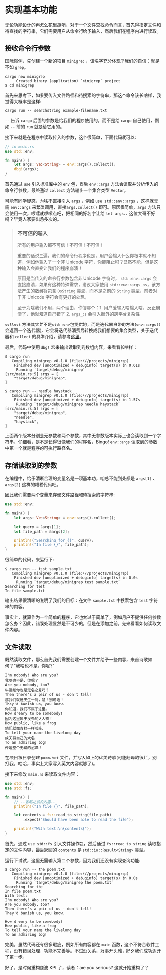 # 实现基本功能

无论功能设计的再怎么花里胡哨，对于一个文件查找命令而言，首先得指定文件和待查找的字符串，它们需要用户从命令行给予输入，然后我们在程序内进行读取。

## 接收命令行参数

国际惯例，先创建一个新的项目 `minigrep` ，该名字充分体现了我们的自信：就是不如 `grep`。

```shell
cargo new minigrep
     Created binary (application) `minigrep` project
$ cd minigrep
```

首先来思考下，如果要传入文件路径和待搜索的字符串，那这个命令该长啥样，我觉得大概率是这样:

```shell
cargo run -- searchstring example-filename.txt
```

`--` 告诉 `cargo` 后面的参数是给我们的程序使用的，而不是给 `cargo` 自己使用，例如 `--` 前的 `run` 就是给它用的。

接下来就是在程序中读取传入的参数，这个很简单，下面代码就可以:
```rust
// in main.rs
use std::env;

fn main() {
    let args: Vec<String> = env::args().collect();
    dbg!(args);
}
```
首先通过 `use` 引入标准库中的 `env` 包，然后 `env::args` 方法会读取并分析传入的命令行参数，最终通过 `collect` 方法输出一个集合类型 `Vector`。

可能有同学疑惑，为啥不直接引入 `args` ，例如 `use std::env::args` ，这样就无需 `env::args` 来繁琐调用，直接`args.collect()` 即可。原因很简单，`args` 方法只会使用一次，啰嗦就啰嗦点吧，把相同的好名字让给 `let args..` 这位大哥不好吗？毕竟人家要出场多次的。

> ### 不可信的输入
> 所有的用户输入都不可信！不可信！不可信！
>
> 重要的话说三遍，我们的命令行程序也是，用户会输入什么你根本就不知道，例如他输入了一个非 Unicode 字符，你能阻止吗？显然不能，但是这种输入会直接让我们的程序崩溃！
>
> 原因是当传入的命令行参数包含非 Unicode 字符时， `std::env::args` 会直接崩溃，如果有这种特殊需求，建议大家使用 `std::env::args_os`，该方法产生的数组将包含 `OsString` 类型，而不是之前的 `String` 类型，前者对于非 Unicode 字符会有更好的处理。
>
> 至于为啥我们不用，两个理由，你信哪个：1. 用户爱输入啥输入啥，反正崩溃了，他就知道自己错了 2. `args_os` 会引入额外的跨平台复杂性 



`collect` 方法其实并不是`std::env`包提供的，而是迭代器自带的方法(`env::args()` 会返回一个迭代器)，它会将迭代器消费后转换成我们想要的集合类型，关于迭代器和 `collect` 的具体介绍，请参考[这里](https://course.rs/advance/functional-programing/iterator.html)。

最后，代码中使用 `dbg!` 宏来输出读取到的数组内容，来看看长啥样：
```shell
$ cargo run
   Compiling minigrep v0.1.0 (file:///projects/minigrep)
    Finished dev [unoptimized + debuginfo] target(s) in 0.61s
     Running `target/debug/minigrep`
[src/main.rs:5] args = [
    "target/debug/minigrep",
]
```

```shell
$ cargo run -- needle haystack
   Compiling minigrep v0.1.0 (file:///projects/minigrep)
    Finished dev [unoptimized + debuginfo] target(s) in 1.57s
     Running `target/debug/minigrep needle haystack`
[src/main.rs:5] args = [
    "target/debug/minigrep",
    "needle",
    "haystack",
]
```

上面两个版本分别是无参数和两个参数，其中无参数版本实际上也会读取到一个字符串，仔细看，是不是长得很像我们的程序名，Bingo! `env::args` 读取到的参数中第一个就是程序的可执行路径名。

## 存储读取到的参数

在编程中，给予清晰合理的变量名是一项基本功，咱总不能到处都是 `args[1]` 、`args[2]` 这样的糟糕代码吧。

因此我们需要两个变量来存储文件路径和待搜索的字符串:
```rust
use std::env;

fn main() {
    let args: Vec<String> = env::args().collect();

    let query = &args[1];
    let file_path = &args[2];

    println!("Searching for {}", query);
    println!("In file {}", file_path);
}
```

很简单的代码，来运行下:
```shell
$ cargo run -- test sample.txt
   Compiling minigrep v0.1.0 (file:///projects/minigrep)
    Finished dev [unoptimized + debuginfo] target(s) in 0.0s
     Running `target/debug/minigrep test sample.txt`
Searching for test
In file sample.txt
```

输出结果很清晰的说明了我们的目标：在文件 `sample.txt` 中搜索包含 `test` 字符串的内容。

事实上，就算作为一个简单的程序，它也太过于简单了，例如用户不提供任何参数怎么办？因此，错误处理显然是不可少的，但是在添加之前，先来看看如何读取文件内容。

## 文件读取

既然读取文件，那么首先我们需要创建一个文件并给予一些内容，来首诗歌如何？"我啥也不是，你呢?"

```text
I'm nobody! Who are you?
我啥也不是，你呢？
Are you nobody, too?
牛逼如你也是无名之辈吗？
Then there's a pair of us - don't tell!
那我们就是天生一对，嘘！别说话！
They'd banish us, you know.
你知道，我们不属于这里。
How dreary to be somebody!
因为这里属于没劲的大人物！
How public, like a frog
他们就像青蛙一样呱噪，
To tell your name the livelong day
成天将自己的大名
To an admiring bog!
传遍整个无聊的沼泽！
```

在项目根目录创建 `poem.txt` 文件，并写入如上的优美诗歌(可能翻译的很烂，别打我，哈哈，事实上大家写入英文内容就够了)。

接下来修改 `main.rs` 来读取文件内容：
```rust
use std::env;
use std::fs;

fn main() {
    // --省略之前的内容--
    println!("In file {}", file_path);

    let contents = fs::read_to_string(file_path)
        .expect("Should have been able to read the file");

    println!("With text:\n{contents}");
}
```

首先，通过 `use std::fs` 引入文件操作包，然后通过 `fs::read_to_string` 读取指定的文件内容，最后返回的 `contents` 是 `std::io::Result<String>` 类型。

运行下试试，这里无需输入第二个参数，因为我们还没有实现查询功能:
```shell
$ cargo run -- the poem.txt
   Compiling minigrep v0.1.0 (file:///projects/minigrep)
    Finished dev [unoptimized + debuginfo] target(s) in 0.0s
     Running `target/debug/minigrep the poem.txt`
Searching for the
In file poem.txt
With text:
I'm nobody! Who are you?
Are you nobody, too?
Then there's a pair of us - don't tell!
They'd banish us, you know.

How dreary to be somebody!
How public, like a frog
To tell your name the livelong day
To an admiring bog!
```

完美，虽然代码还有很多瑕疵，例如所有内容都在 `main` 函数，这个不符合软件工程，没有错误处理，功能不完善等。不过没关系，万事开头难，好歹我们成功迈开了第一步。

好了，是时候重构赚波 KPI 了，读者：are you serious? 这就开始重构了？
